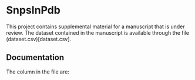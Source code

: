 # SnpsInPdb

This project contains supplemental  material for a manuscript that is under review. The dataset contained in the manuscript is available through the file (dataset.csv)[dataset.csv].

## Documentation

The column in the file are:

